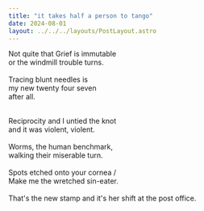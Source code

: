 ```yaml
---
title: "it takes half a person to tango"
date: 2024-08-01
layout: ../../../layouts/PostLayout.astro
---
```


Not quite that Grief is immutable  
or the windmill trouble turns.  
<br>
Tracing blunt needles is  
my new twenty four seven  
after all.  
<br>

Reciprocity and I untied the knot  
and it was violent, violent.  
<br>
Worms, the human benchmark,  
walking their miserable turn.  
<br>
Spots etched onto your cornea /  
Make me the wretched sin-eater.  
<br>
That's the new stamp and it's her
shift at the post office.
